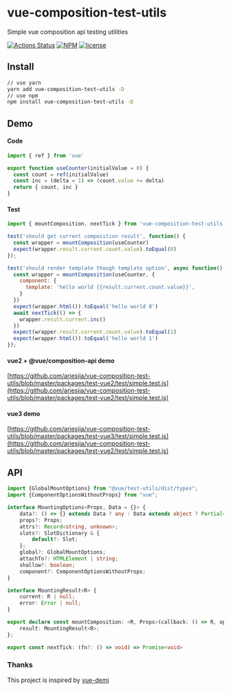 # vue-composition-test-utils
Simple vue composition api testing utilities

[![Actions Status](https://github.com/ariesjia/vue-composition-test-utils/workflows/Node%20CI/badge.svg)](https://github.com/ariesjia/vue-composition-test-utils/actions)
[![NPM](https://img.shields.io/npm/v/vue-composition-test-utils.svg)](https://www.npmjs.com/package/vue-composition-test-utils)
[![license](https://badgen.net/badge/license/MIT/blue)](https://github.com/ariesjia/vue-composition-test-utils/blob/master/LICENSE)


## Install
```bash
// use yarn
yarn add vue-composition-test-utils -D
// use npm
npm install vue-composition-test-utils -D
```

## Demo

#### Code

```js
import { ref } from 'vue'

export function useCounter(initialValue = 0) {
  const count = ref(initialValue)
  const inc = (delta = 1) => (count.value += delta)
  return { count, inc }
}
```

#### Test

```js
import { mountComposition, nextTick } from 'vue-composition-test-utils'

test('should get current composition result', function() {
  const wrapper = mountComposition(useCounter)
  expect(wrapper.result.current.count.value).toEqual(0)
});

test('should render template though template option', async function() {
  const wrapper = mountComposition(useCounter, {
    component: {
      template: 'hello world {{result.current.count.value}}',
    }
  })
  expect(wrapper.html()).toEqual('hello world 0')
  await nextTick(() => {
    wrapper.result.current.inc()
  })
  expect(wrapper.result.current.count.value).toEqual(1)
  expect(wrapper.html()).toEqual('hello world 1')
});

```


#### vue2 + @vue/composition-api demo
[https://github.com/ariesjia/vue-composition-test-utils/blob/master/packages/test-vue2/test/simple.test.js](https://github.com/ariesjia/vue-composition-test-utils/blob/master/packages/test-vue2/test/simple.test.js)


#### vue3 demo
[https://github.com/ariesjia/vue-composition-test-utils/blob/master/packages/test-vue3/test/simple.test.js](https://github.com/ariesjia/vue-composition-test-utils/blob/master/packages/test-vue2/test/simple.test.js)

## API

```typescript
import {GlobalMountOptions} from "@vue/test-utils/dist/types";
import {ComponentOptionsWithoutProps} from "vue";

interface MountingOptions<Props, Data = {}> {
    data?: () => {} extends Data ? any : Data extends object ? Partial<Data> : any;
    props?: Props;
    attrs?: Record<string, unknown>;
    slots?: SlotDictionary & {
        default?: Slot;
    };
    global?: GlobalMountOptions;
    attachTo?: HTMLElement | string;
    shallow?: boolean;
    component?: ComponentOptionsWithoutProps;
}

interface MountingResult<R> {
    current: R | null;
    error: Error | null;
}

export declare const mountComposition: <R, Props>(callback: () => R, options?: MountingOptions<never>) => import("@vue/test-utils").VueWrapper<import("vue").ComponentPublicInstance<Props, {}, {}, {}, {}, Record<string, any>, import("vue").VNodeProps & Props, {}, false, import("vue").ComponentOptionsBase<any, any, any, any, any, any, any, any, any, {}>>> & {
    result: MountingResult<R>;
};

export const nextTick: (fn?: () => void) => Promise<void>
```


### Thanks

This project is inspired by [vue-demi](https://github.com/antfu/vue-demi)
